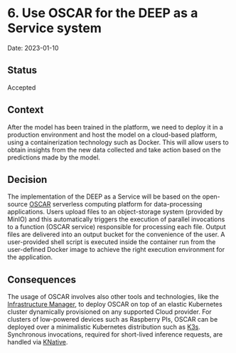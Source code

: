 # 6. Use OSCAR for the DEEP as a Service system

Date: 2023-01-10

## Status

Accepted

## Context

After the model has been trained in the platform, we need to deploy it in a 
production environment and host the model on a cloud-based platform, using 
a containerization technology such as Docker. This will allow users to obtain 
insights from the new data collected and take action based on the predictions 
made by the model.


## Decision

The implementation of the DEEP as a Service will be based on the open-source 
[OSCAR](https://oscar.grycap.net) serverless computing platform for data-processing 
applications. Users upload files to an object-storage system (provided by MinIO) 
and this automatically triggers the execution of parallel invocations to a function
(OSCAR service) responsible for processing each file. Output files are delivered into
an output bucket for the convenience of the user. A user-provided shell script is 
executed inside the container run from the user-defined Docker image to achieve 
the right execution environment for the application.

## Consequences

The usage of OSCAR involves also other tools and technologies, like the 
[Infrastructure Manager](https://www.grycap.upv.es/im), to deploy OSCAR on top of an 
elastic Kubernetes cluster dynamically provisioned on any supported Cloud provider. 
For clusters of low-powered devices such as Raspberry PIs, OSCAR can be deployed over 
a minimalistic Kubernetes distribution such as [K3s](https://k3s.io/). Synchronous invocations, required 
for short-lived inference requests, are handled via [KNative](https://knative.dev).
